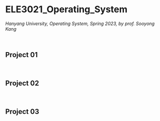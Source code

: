 # ELE3021_Operating_System
_Hanyang University, Operating System, Spring 2023, by prof. Sooyong Kang_

<br>

## Project 01


<br>

## Project 02

<br>

## Project 03



